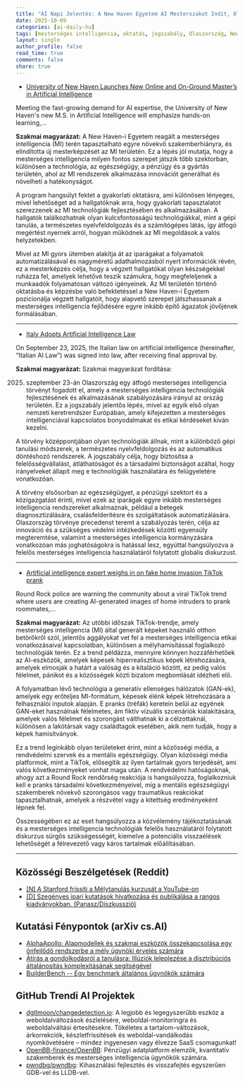 ```yaml
---
title: "AI Napi Jelentés: A New Haven Egyetem AI Mesterszakot Indít, Olaszország AI Törvényt Fogadott El, TikTok Vicc Aggodalmak (2025-10-09)"
date: 2025-10-09
categories: [ai-daily-hu]
tags: [mesterséges intelligencia, oktatás, jogszabály, Olaszország, New Haven Egyetem, TikTok, online tanulás]
layout: single
author_profile: false
read_time: true
comments: false
share: true
---
```

- [University of New Haven Launches New Online and On-Ground Master’s in Artificial Intelligence](https://www.newhaven.edu/news/releases/2025/new-masters-in-artificial-intelligence.php)

Meeting the fast-growing demand for AI expertise, the University of New Haven's new M.S. in Artificial Intelligence will emphasize hands-on learning,...

**Szakmai magyarázat:**
A New Haven-i Egyetem reagált a mesterséges intelligencia (MI) terén tapasztalható egyre növekvő szakemberhiányra, és elindította új mesterképzését az MI területén. Ez a lépés jól mutatja, hogy a mesterséges intelligencia milyen fontos szerepet játszik több szektorban, különösen a technológia, az egészségügy, a pénzügy és a gyártás területén, ahol az MI rendszerek alkalmazása innovációt generálhat és növelheti a hatékonyságot.

A program hangsúlyt fektet a gyakorlati oktatásra, ami különösen lényeges, mivel lehetőséget ad a hallgatóknak arra, hogy gyakorlati tapasztalatot szerezzenek az MI technológiák fejlesztésében és alkalmazásában. A hallgatók találkozhatnak olyan kulcsfontosságú technológiákkal, mint a gépi tanulás, a természetes nyelvfeldolgozás és a számítógépes látás, így átfogó megértést nyernek arról, hogyan működnek az MI megoldások a valós helyzetekben.

Mivel az MI gyors ütemben alakítja át az iparágakat a folyamatok automatizálásával és nagyméretű adathalmozásból nyert információk révén, ez a mesterképzés célja, hogy a végzett hallgatókat olyan készségekkel ruházza fel, amelyek lehetővé teszik számukra, hogy megfeleljenek a munkaadók folyamatosan változó igényeinek. Az MI területén történő oktatásba és képzésbe való befektetéssel a New Haven-i Egyetem pozicionálja végzett hallgatóit, hogy alapvető szerepet játszhassanak a mesterséges intelligencia fejlődésére egyre inkább építő ágazatok jövőjének formálásában.

---
- [Italy Adopts Artificial Intelligence Law](https://www.insideprivacy.com/artificial-intelligence/italy-adopts-artificial-intelligence-law/)

On September 23, 2025, the Italian law on artificial intelligence (hereinafter, “Italian AI Law”) was signed into law, after receiving final approval by.

**Szakmai magyarázat:**
Szakmai magyarázat fordítása:

2025. szeptember 23-án Olaszország egy átfogó mesterséges intelligencia törvényt fogadott el, amely a mesterséges intelligencia technológiák fejlesztésének és alkalmazásának szabályozására irányul az ország területén. Ez a jogszabály jelentős lépés, mivel az egyik első olyan nemzeti keretrendszer Európában, amely kifejezetten a mesterséges intelligenciával kapcsolatos bonyodalmakat és etikai kérdéseket kíván kezelni.

A törvény középpontjában olyan technológiák állnak, mint a különböző gépi tanulási módszerek, a természetes nyelvfeldolgozás és az automatikus döntéshozó rendszerek. A jogszabály célja, hogy biztosítsa a felelősségvállalást, átláthatóságot és a társadalmi biztonságot azáltal, hogy irányelveket állapít meg e technológiák használatára és felügyeletére vonatkozóan.

A törvény elsősorban az egészségügyet, a pénzügyi szektort és a közigazgatást érinti, mivel ezek az iparágak egyre inkább mesterséges intelligencia rendszereket alkalmaznak, például a betegek diagnosztizálására, csalásfelderítésre és szolgáltatások automatizálására. Olaszország törvénye precedenst teremt a szabályozás terén, célja az innováció és a szükséges védelmi intézkedések közötti egyensúly megteremtése, valamint a mesterséges intelligencia kormányzására vonatkozóan más joghatóságokra is hatással lesz, egyúttal hangsúlyozva a felelős mesterséges intelligencia használatáról folytatott globális diskurzust.

---
- [Artificial intelligence expert weighs in on fake home invasion TikTok prank](https://www.fox7austin.com/news/artificial-intelligence-expert-weighs-fake-home-invasion-tiktok-prank)

Round Rock police are warning the community about a viral TikTok trend where users are creating AI-generated images of home intruders to prank roommates,...

**Szakmai magyarázat:**
Az utóbbi időszak TikTok-trendje, amely mesterséges intelligencia (MI) által generált képeket használó otthon betörőkről szól, jelentős aggályokat vet fel a mesterséges intelligencia etikai vonatkozásaival kapcsolatban, különösen a mélyhamisítással foglalkozó technológiák terén. Ez a trend példázza, mennyire könnyen hozzáférhetőek az AI-eszközök, amelyek képesek hiperrealisztikus képek létrehozására, amelyek elmosják a határt a valóság és a kitaláció között, ez pedig valós félelmet, pánikot és a közösségek közti bizalom megbomlását idézheti elő.

A folyamatban lévő technológia a generatív ellenséges hálózatok (GAN-ek), amelyek egy erőteljes MI-formátum, képesek élénk képek létrehozására a felhasználói inputok alapján. E pranks (tréfák) keretein belül az egyének GAN-eket használnak félelmetes, ám fiktív vizuális szcenáriók kialakítására, amelyek valós félelmet és szorongást válthatnak ki a célzottaknál, különösen a lakótársak vagy családtagok esetében, akik nem tudják, hogy a képek hamisítványok.

Ez a trend leginkább olyan területeket érint, mint a közösségi média, a rendvédelmi szervek és a mentális egészségügy. Olyan közösségi média platformok, mint a TikTok, elősegítik az ilyen tartalmak gyors terjedését, ami valós következményeket vonhat maga után. A rendvédelmi hatóságoknak, ahogy azt a Round Rock rendőrség reakciója is hangsúlyozza, foglalkozniuk kell e pranks társadalmi következményeivel, míg a mentális egészségügyi szakemberek növekvő szorongásos vagy traumatikus reakciókat tapasztalhatnak, amelyek a részvétel vagy a kitettség eredményeként lépnek fel.

Összességében ez az eset hangsúlyozza a közvélemény tájékoztatásának és a mesterséges intelligencia technológiák felelős használatáról folytatott diskurzus sürgős szükségességét, kiemelve a potenciális visszaélések lehetőségét a félrevezető vagy káros tartalmak előállításában.

---
## Közösségi Beszélgetések (Reddit)
- [[N] A Stanford frissíti a Mélytanulás kurzusát a YouTube-on](https://www.reddit.com/r/MachineLearning/comments/1nwhihj/n_stanford_is_updating_their_deep_learning_course/)
- [[D] Szegényes ipari kutatások hivatkozása és publikálása a rangos kiadványokban. (Panasz/Diszkusszió)](https://www.reddit.com/r/MachineLearning/comments/1o1jdd7/d_bad_industry_research_gets_cited_and_published/)

## Kutatási Fénypontok (arXiv cs.AI)
- [AlphaApollo: Alapmodellek és szakmai eszközök összekapcsolása egy önfejlődő rendszerbe a mély ügynöki érvelés számára](https://arxiv.org/abs/2510.06261)
- [Átírás a gondolkodásról a tanulásra: Illúziók leleplezése a disztribúciós általánosítás komplexitásának segítségével](https://arxiv.org/abs/2510.06274)
- [BuilderBench -- Egy benchmark általános ügynökök számára](https://arxiv.org/abs/2510.06288)

## GitHub Trendi AI Projektek
- [dgtlmoon/changedetection.io](dgtlmoon/changedetection.io): A legjobb és legegyszerűbb eszköz a weboldalváltozások észlelésére, weboldal-monitoringra és weboldalváltási értesítésekre. Tökéletes a tartalom-változások, árkorrekciók, készletfrissítések és weboldal-vandálkodás nyomkövetésére – mindez ingyenesen vagy élvezze SaaS csomagunkat!
- [OpenBB-finance/OpenBB](OpenBB-finance/OpenBB): Pénzügyi adatplatform elemzők, kvantitatív szakemberek és mesterséges intelligencia ügynökök számára.
- [pwndbg/pwndbg](pwndbg/pwndbg): Kihasználási fejlesztés és visszafejtés egyszerűen GDB-vel és LLDB-vel.